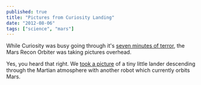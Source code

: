 ```yaml
---
published: true
title: "Pictures from Curiosity Landing"
date: "2012-08-06"
tags: ["science", "mars"]
---
```

While Curiosity was busy going through it's [seven minutes of terror](http://www.finestructure.com/2012/06/challenges-of-getting-to-mars/), the Mars Recon Orbiter was taking pictures overhead.

Yes, you heard that right. We [took a picture](http://www.wired.com/wiredscience/2012/08/mro-curiosity-descent/) of a tiny little lander descending through the Martian atmosphere with another robot which currently orbits Mars.
